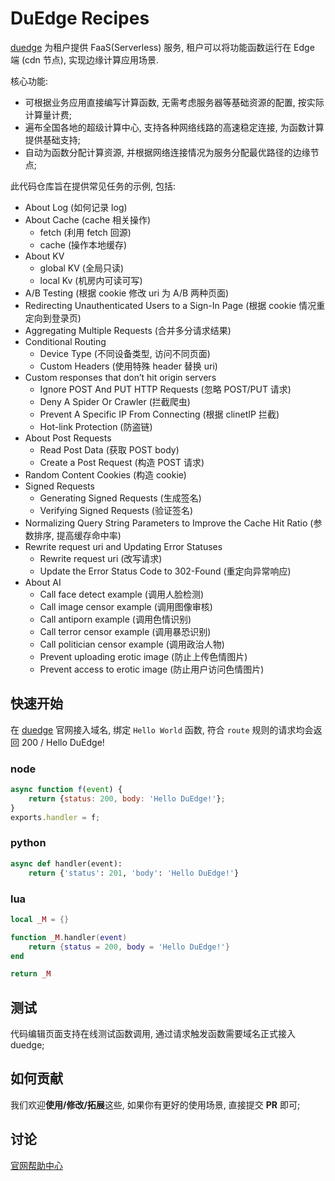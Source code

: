 # DuEdge Recipes

[duedge](https://duedge.baidu.com/) 为租户提供 FaaS(Serverless) 服务, 租户可以将功能函数运行在 Edge 端 (cdn 节点), 实现边缘计算应用场景.

核心功能:

- 可根据业务应用直接编写计算函数, 无需考虑服务器等基础资源的配置, 按实际计算量计费;
- 遍布全国各地的超级计算中心, 支持各种网络线路的高速稳定连接, 为函数计算提供基础支持;
- 自动为函数分配计算资源, 并根据网络连接情况为服务分配最优路径的边缘节点;


此代码仓库旨在提供常见任务的示例, 包括:

- About Log (如何记录 log)
- About Cache (cache 相关操作)
  - fetch (利用 fetch 回源)
  - cache (操作本地缓存)
- About KV
  - global KV (全局只读)
  - local Kv (机房内可读可写)
- A/B Testing (根据 cookie 修改 uri 为 A/B 两种页面)
- Redirecting Unauthenticated Users to a Sign-In Page (根据 cookie 情况重定向到登录页)
- Aggregating Multiple Requests (合并多分请求结果)
- Conditional Routing
  - Device Type (不同设备类型, 访问不同页面)
  - Custom Headers (使用特殊 header 替换 uri)
- Custom responses that don’t hit origin servers
  - Ignore POST And PUT HTTP Requests (忽略 POST/PUT 请求)
  - Deny A Spider Or Crawler (拦截爬虫)
  - Prevent A Specific IP From Connecting (根据 clinetIP 拦截)
  - Hot-link Protection (防盗链)
- About Post Requests
  - Read Post Data (获取 POST body)
  - Create a Post Request (构造 POST 请求)
- Random Content Cookies (构造 cookie)
- Signed Requests
  - Generating Signed Requests (生成签名)
  - Verifying Signed Requests (验证签名)
- Normalizing Query String Parameters to Improve the Cache Hit Ratio (参数排序, 提高缓存命中率)
- Rewrite request uri and Updating Error Statuses
  - Rewrite request uri (改写请求)
  - Update the Error Status Code to 302-Found (重定向异常响应)
- About AI
  - Call face detect example (调用人脸检测)
  - Call image censor example (调用图像审核)
  - Call antiporn example (调用色情识别)
  - Call terror censor example (调用暴恐识别)
  - Call politician censor example (调用政治人物)
  - Prevent uploading erotic image (防止上传色情图片)
  - Prevent access to erotic image (防止用户访问色情图片)


## 快速开始

在 [duedge](https://duedge.baidu.com) 官网接入域名, 绑定 `Hello World` 函数, 符合 `route` 规则的请求均会返回 200 / Hello DuEdge!

### node

```js
async function f(event) {
    return {status: 200, body: 'Hello DuEdge!'};
}
exports.handler = f;
```

### python

```python
async def handler(event):
    return {'status': 201, 'body': 'Hello DuEdge!'}
```

### lua

```lua
local _M = {}

function _M.handler(event)
    return {status = 200, body = 'Hello DuEdge!'}
end

return _M
```

## 测试

代码编辑页面支持在线测试函数调用, 通过请求触发函数需要域名正式接入 duedge;


## 如何贡献

我们欢迎**使用/修改/拓展**这些, 如果你有更好的使用场景, 直接提交 **PR** 即可;


## 讨论

[官网帮助中心](https://duedge.baidu.com/help/#/)
